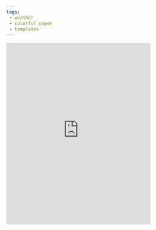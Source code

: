 ```yaml
---
tags:
 - weather
 - colorful_paper
 - templates
---
```

<iframe src="https://www.facebook.com/plugins/video.php?height=476&href=https%3A%2F%2Fwww.facebook.com%2Fseen.everything%2Fvideos%2F1246014942767958%2F&show_text=false&width=380&t=0" width="380" height="476" style="border:none;overflow:hidden" scrolling="no" frameborder="0" allowfullscreen="true" allow="autoplay; clipboard-write; encrypted-media; picture-in-picture; web-share" allowFullScreen="true"></iframe>

